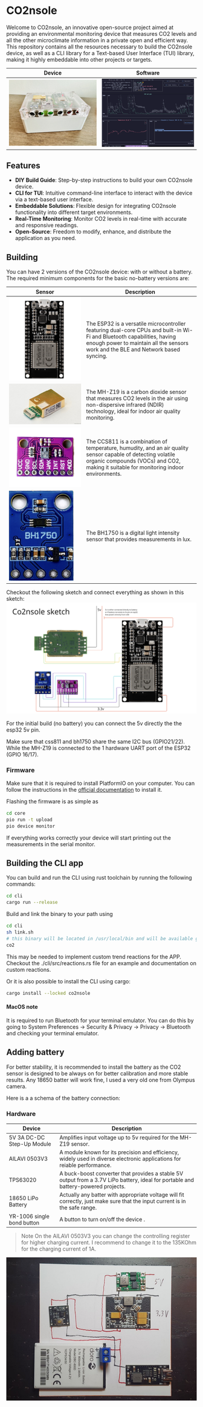 # CO2nsole

Welcome to CO2nsole, an innovative open-source project aimed at providing an environmental monitoring device that measures CO2 levels and all the other microclimate information in a private open and efficient way. This repository contains all the resources necessary to build the CO2nsole device, as well as a CLI library for a Text-based User Interface (TUI) library, making it highly embeddable into other projects or targets.

| Device                      | Software                           |
| --------------------------- | ---------------------------------- |
| ![CO2nsole](docs/photo.jpg) | ![Screenshot](docs/screenshot.png) |

## Features

- **DIY Build Guide**: Step-by-step instructions to build your own CO2nsole device.
- **CLI for TUI**: Intuitive command-line interface to interact with the device via a text-based user interface.
- **Embeddable Solutions**: Flexible design for integrating CO2nsole functionality into different target environments.
- **Real-Time Monitoring**: Monitor CO2 levels in real-time with accurate and responsive readings.
- **Open-Source**: Freedom to modify, enhance, and distribute the application as you need. 

## Building

You can have 2 versions of the CO2nsole device: with or without a battery. The required minimum components for the basic no-battery versions are:

| Sensor                     | Description                                                                                                                                                                                                  |
| -------------------------- | ------------------------------------------------------------------------------------------------------------------------------------------------------------------------------------------------------------ |
| ![ESP32](docs/esp32.png)   | The ESP32 is a versatile microcontroller featuring dual-core CPUs and built-in Wi-Fi and Bluetooth capabilities, having enough power to maintain all the sensors work and the BLE and Network based syncing. |
| ![MH-Z19](docs/mhz19.png)  | The MH-Z19 is a carbon dioxide sensor that measures CO2 levels in the air using non-dispersive infrared (NDIR) technology, ideal for indoor air quality monitoring.                                          |
| ![CCS811](docs/css811.png) | The CCS811 is a combination of temperature, humudity, and an air quality sensor capable of detecting volatile organic compounds (VOCs) and CO2, making it suitable for monitoring indoor environments.                                                   |
| ![BH1750](docs/bh1750.png) | The BH1750 is a digital light intensity sensor that provides measurements in lux.                                         |

Checkout the following sketch and connect everything as shown in this sketch:
![Sketch](docs/sketch.png)

For the initial build (no battery) you can connect the 5v directly the the esp32 5v pin.

Make sure that css811 and bh1750 share the same I2C bus (GPIO21/22). While the MH-Z19 is connected to the 1 hardware UART port of the ESP32 (GPIO 16/17).

### Firmware

Make sure that it is required to install PlatformIO on your computer. You can follow the instructions in the [official documentation](https://docs.platformio.org/en/latest/core/installation.html) to install it.

Flashing the firmware is as simple as

```bash
cd core
pio run -t upload
pio device monitor
```

If everything works correctly your device will start printing out the measurements in the serial monitor.

## Building the CLI app

You can build and run the CLI using rust toolchain by running the following commands:

```bash
cd cli
cargo run --release
```

Build and link the binary to your path using

```bash
cd cli
sh link.sh
# this binary will be located in /usr/local/bin and will be available globally
co2
```

This may be needed to implement custom trend reactions for the APP. Checkout the ./cli/src/reactions.rs file for an example and documentation on custom reactions.

Or it is also possible to install the CLI using cargo:

```bash
cargo install --locked co2nsole
```

#### MacOS note

It is required to run Bluetooth for your terminal emulator. You can do this by going to System Preferences -> Security & Privacy -> Privacy -> Bluetooth and checking your terminal emulator.

## Adding battery

For better stability, it is recommended to install the battery as the CO2 sensor is designed to be always on for better calibration and more stable results. Any 18650 batter will work fine, I used a very old one from Olympus camera.

Here is a a schema of the battery connection:

### Hardware

| Device                     | Description                                                                                                                        |
| -------------------------- | ---------------------------------------------------------------------------------------------------------------------------------- |
| 5V 3A DC-DC Step-Up Module | Amplifies input voltage up to 5v required for the MH-Z19 sensor.                                                                   |
| AILAVI 0503V3              | A module known for its precision and efficiency, widely used in diverse electronic applications for reiable performance.           |
| TPS63020                   | A buck-boost converter that provides a stable 5V output from a 3.7V LiPo battery, ideal for portable and battery-powered projects. |
| 18650 LiPo Battery         | Actually any batter with appropriate voltage will fit correctly, just make sure that the input current is in the safe range.       |
| YR-1006 single bond button | A button to turn on/off the device .                                                                                               |

> Note On the AILAVI 0503V3 you can change the controlling register for higher charging current. I recommend to change it to the 135KOhm for the charging current of 1A.

![battery schema](./docs/battery-schema.jpg)
